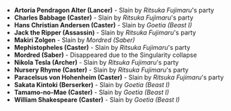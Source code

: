 - **Artoria Pendragon Alter (Lancer)** - Slain by _Ritsuka Fujimaru_'s party
- **Charles Babbage (Caster)** - Slain by _Ritsuka Fujimaru_'s party
- **Hans Christian Andersen (Caster)** - Slain by _Goetia (Beast I)_
- **Jack the Ripper (Assassin)** - Slain by _Ritsuka Fujimaru_'s party
- **Makiri Zolgen** - Slain by _Mordred (Saber)_
- **Mephistopheles (Caster)** - Slain by _Ritsuka Fujimaru_'s party
- **Mordred (Saber)** - Disappeared due to the Singularity collapse
- **Nikola Tesla (Archer)** - Slain by _Ritsuka Fujimaru_'s party
- **Nursery Rhyme (Caster)** - Slain by _Ritsuka Fujimaru_'s party
- **Paracelsus von Hohenheim (Caster)** - Slain by _Ritsuka Fujimaru_'s party
- **Sakata Kintoki (Berserker)** - Slain by _Goetia (Beast I)_
- **Tamamo-no-Mae (Caster)** - Slain by _Goetia (Beast I)_
- **William Shakespeare (Caster)** - Slain by _Goetia (Beast I)_